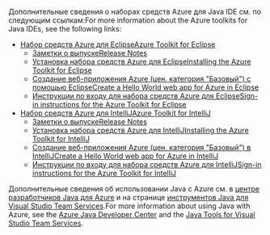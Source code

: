 <span data-ttu-id="4634f-101">Дополнительные сведения о наборах средств Azure для Java IDE см. по следующим ссылкам:</span><span class="sxs-lookup"><span data-stu-id="4634f-101">For more information about the Azure toolkits for Java IDEs, see the following links:</span></span>

* [<span data-ttu-id="4634f-102">Набор средств Azure для Eclipse</span><span class="sxs-lookup"><span data-stu-id="4634f-102">Azure Toolkit for Eclipse</span></span>](/azure/azure-toolkit-for-eclipse)
  * [<span data-ttu-id="4634f-103">Заметки о выпуске</span><span class="sxs-lookup"><span data-stu-id="4634f-103">Release Notes</span></span>](https://github.com/Microsoft/azure-tools-for-java/releases)
  * [<span data-ttu-id="4634f-104">Установка набора средств Azure для Eclipse</span><span class="sxs-lookup"><span data-stu-id="4634f-104">Installing the Azure Toolkit for Eclipse</span></span>](/azure/azure-toolkit-for-eclipse-installation)
  * [<span data-ttu-id="4634f-105">Создание веб-приложения Azure (цен. категория "Базовый") с помощью Eclipse</span><span class="sxs-lookup"><span data-stu-id="4634f-105">Create a Hello World web app for Azure in Eclipse</span></span>](/azure/app-service-web/app-service-web-eclipse-create-hello-world-web-app)
  * [<span data-ttu-id="4634f-106">Инструкции по входу для набора средств Azure для Eclipse</span><span class="sxs-lookup"><span data-stu-id="4634f-106">Sign-in instructions for the Azure Toolkit for Eclipse</span></span>](/azure/azure-toolkit-for-eclipse-sign-in-instructions)
* [<span data-ttu-id="4634f-107">Набор средств Azure для IntelliJ</span><span class="sxs-lookup"><span data-stu-id="4634f-107">Azure Toolkit for IntelliJ</span></span>](/azure/azure-toolkit-for-intellij)
  * [<span data-ttu-id="4634f-108">Заметки о выпуске</span><span class="sxs-lookup"><span data-stu-id="4634f-108">Release Notes</span></span>](https://github.com/Microsoft/azure-tools-for-java/releases)
  * [<span data-ttu-id="4634f-109">Установка набора средств Azure для IntelliJ</span><span class="sxs-lookup"><span data-stu-id="4634f-109">Installing the Azure Toolkit for IntelliJ</span></span>](/azure/azure-toolkit-for-intellij-installation)
  * [<span data-ttu-id="4634f-110">Создание веб-приложения Azure (цен. категория "Базовый") в IntelliJ</span><span class="sxs-lookup"><span data-stu-id="4634f-110">Create a Hello World web app for Azure in IntelliJ</span></span>](/azure/app-service-web/app-service-web-intellij-create-hello-world-web-app)
  * [<span data-ttu-id="4634f-111">Инструкции по входу для набора средств Azure для IntelliJ</span><span class="sxs-lookup"><span data-stu-id="4634f-111">Sign-in instructions for the Azure Toolkit for IntelliJ</span></span>](/azure/azure-toolkit-for-intellij-sign-in-instructions)

<span data-ttu-id="4634f-112">Дополнительные сведения об использовании Java с Azure см. в [центре разработчиков Java для Azure](https://azure.microsoft.com/develop/java/) и на странице [инструментов Java для Visual Studio Team Services](https://java.visualstudio.com/).</span><span class="sxs-lookup"><span data-stu-id="4634f-112">For more information about using Java with Azure, see the [Azure Java Developer Center](https://azure.microsoft.com/develop/java/) and the [Java Tools for Visual Studio Team Services](https://java.visualstudio.com/).</span></span>

